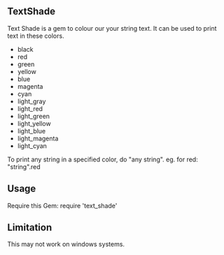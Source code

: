 ## TextShade
  Text Shade is a gem to colour our your string text. It can be used to print text in these colors.
  - black
  - red
  - green
  - yellow
  - blue
  - magenta
  - cyan
  - light_gray
  - light_red
  - light_green
  - light_yellow
  - light_blue
  - light_magenta
  - light_cyan

  To print any string in a specified color, do
    "any string".<any-of-colors-above>
  eg.
    for red: "string".red

## Usage

  Require this Gem:
    require 'text_shade'

## Limitation

  This may not work on windows systems.